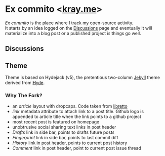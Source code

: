 # Ex commito <[kray.me](kray.me)>

*Ex commito* is the place where I track my open-source activity.  
It starts by an idea logged on the [Discussions](https://github.com/Kraymer/excommito/discussions) page and eventually it will materialize into a blog post or a published project is things go well.

## Discussions

## Theme

Theme is based on Hydejack (v5), the pretentious two-column [Jekyll](http://jekyllrb.com) theme derived from [Hyde](http://hyde.getpoole.com).

### Why The Fork?

- an *article* layout with dropcaps. Code taken from [libretto](https://github.com/ferrolho/jekyll-theme-libretto)
- *link* metadata attribute to attach link to a post title. Github logo is appended to article title when the link points to a github project
- most recent post is featured on homepage
- unobtrusive social sharing text links in post header
- *Drafts* link in side bar, points to drafts future posts
- *Fingerprint* link in side bar, points to last commit diff
- *History* link in post header, points to current post history
- *Comment* link in post header, point to current post issue thread



